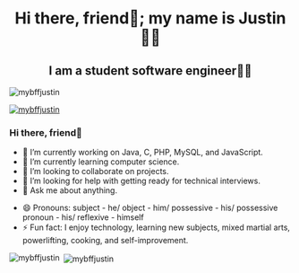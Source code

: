 <h1 align="center">Hi there, friend👋; my name is Justin👨‍🎓</h1>
<h2 align="center">I am a student software engineer👨‍💻</h2>

<p align="left"> <img src="https://komarev.com/ghpvc/?username=mybffjustin&label=Profile%20views&color=A41034&style=for-the-badge" alt="mybffjustin" /> </p>
<p align="left"> <a href="https://github.com/ryo-ma/github-profile-trophy"><img src="https://github-profile-trophy.vercel.app/?username=mybffjustin&theme=dark_lover" alt="mybffjustin" /></a> </p>

### Hi there, friend👋
- 🔭 I’m currently working on Java, C, PHP, MySQL, and JavaScript.
- 🌱 I’m currently learning computer science.
- 👯 I’m looking to collaborate on projects.
- 🤔 I’m looking for help with getting ready for technical interviews.
- 💬 Ask me about anything.
<!-- - 📫 How to reach me: https://justinhoang.org -->
- 😄 Pronouns: subject - he/ object - him/ possessive - his/ possessive pronoun - his/ reflexive - himself
- ⚡ Fun fact: I enjoy technology, learning new subjects, mixed martial arts, powerlifting, cooking, and self-improvement.

<p><img align="left" src="https://github-readme-stats.vercel.app/api/top-langs/?username=mybffjustin&layout=compact" alt="mybffjustin" /></p>
<p>&nbsp;<img align="center" src="https://github-readme-stats.vercel.app/api?username=mybffjustin&show_icons=true" alt="mybffjustin" /></p>

